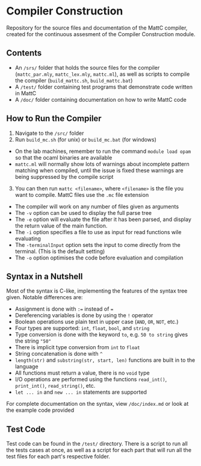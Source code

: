 # Compiler Construction

Repository for the source files and documentation of the MattC compiler, created for the continuous assesment of the Compiler Construction module.


## Contents

- An `/srs/` folder that holds the source files for the compiler (`mattc_par.mly`, `mattc_lex.mly`, `mattc.ml`), as well as scripts to compile the compiler (`build_mattc.sh`, `build_mattc.bat`)
- A `/test/` folder containing test programs that demonstrate code written in MattC
- A `/doc/` folder containing documentation on how to write MattC code


## How to Run the Compiler

1. Navigate to the `/src/` folder
2. Run `build_mc.sh` (for unix) or `build_mc.bat` (for windows)
  - On the lab machines, remember to run the command `module load opam` so that the ocaml binaries are available
  - `mattc.ml` will normally show lots of warnings about incomplete pattern matching when compiled, until the issue is fixed these warnings are being suppressed by the compile script
3. You can then run `mattc <filename>`, where `<filename>` is the file you want to compile. MattC files use the `.mc` file extension
  - The compiler will work on any number of files given as arguments
  - The `-v` option can be used to display the full parse tree
  - The `-e` option will evaluate the file after it has been parsed, and display the return value of the main function.
  - The `-i` option specifies a file to use as input for read functions wile evaluating
  - The `-terminalInput` option sets the input to come directly from the terminal. (This is the default setting)
  - The `-o` option optimises the code before evaluation and compilation


## Syntax in a Nutshell

Most of the syntax is C-like, implementing the features of the syntax tree given. Notable differences are:
* Assignment is done with `:=` instead of `=`
* Dereferencing variables is done by using the `!` operator
* Boolean operations use plain text in upper case (`AND`, `OR`, `NOT`, etc.)
* Four types are supported: `int`, `float`, `bool`, and `string`
* Type conversion is done with the keyword `to`, e.g. `50 to string` gives the string `"50"`
* There is implicit type conversion from `int` to `float`
* String concatenation is done with `^`
* `length(str)` and `substring(str, start, len)` functions are built in to the language
* All functions must return a value, there is no `void` type
* I/O operations are performed using the functions `read_int()`, `print_int()`, `read_string()`, etc.
* `let ... in` and `new ... in` statements are supported

For complete documentation on the syntax, view `/doc/index.md` or look at the example code provided


## Test Code

Test code can be found in the `/test/` directory. There is a script to run all the tests cases at once, as well as a script for each part that will run all the test files for each part's respective folder.